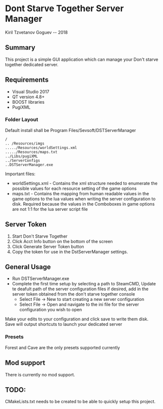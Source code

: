 # Dont Starve Together Server Manager
Kiril Tzvetanov Goguev -- 2018

## Summary

This project is a simple GUI application which can manage your Don't starve together dedicated server.

## Requirements

* Visual Studio 2017
* QT version 4.8+
* BOOST libraries
* PugiXML

### Folder Layout

Default install shall be Program Files/Sevsoft/DSTServerManager

```
/
.. /Resources/imgs
...../Resources/worldSettings.xml
...../Resources/maps.txt
../Libs/pugiXML
../ServerConfigs
..DSTServerManager.exe
```

Important files:
* worldSettings.xml - Contains the xml structure needed to enumerate the possible values for each resource setting of the game options
* maps.txt - Contains the mapping from human readable values in the game options to the lua values when writing the server configuration to disk. Required because the values in the Comboboxes in game options are not 1:1 for the lua server script file

## Server Token

1. Start Don't Starve Together
2. Click Acct Info button on the bottom of the screen
3. Click Generate Server Token button
4. Copy the token for use in the DstServerManager settings.
 

## General Usage

* Run DSTServerManager.exe
* Complete the first time setup by selecting a path to SteamCMD, Update te deafult path of the server configuration files if desired, add in the server token obtained from the don't starve together console
  * Select File -> New to start creating a new server configuration
  * Select File -> Open and navigate to the ini file for the server configuration you wish to open

Make your edits to your configuration and click save to write them disk. Save will output shortcuts to launch your dedicated server

### Presets

 Forest and Cave are the only presets supported currently
 
## Mod support
 
 There is currently no mod support.

## TODO:
CMakeLists.txt needs to be created to be able to quickly setup this project.
